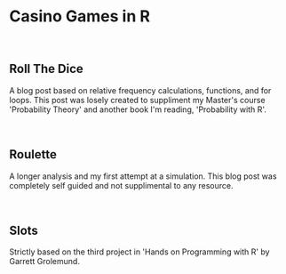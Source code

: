 # Casino Games in R

<br> 

## Roll The Dice 

A blog post based on relative frequency calculations, functions, and for loops. This post was losely created to suppliment my Master's course 'Probability Theory' and another book I'm reading, 'Probability with R'. 

<br> 

## Roulette 

A longer analysis and my first attempt at a simulation. This blog post was completely self guided and not supplimental to any resource. 

<br> 

## Slots 

Strictly based on the third project in 'Hands on Programming with R' by Garrett Grolemund. 

